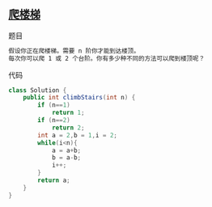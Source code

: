 ## [爬楼梯](https://leetcode-cn.com/problems/climbing-stairs/)

题目

```tex
假设你正在爬楼梯。需要 n 阶你才能到达楼顶。
每次你可以爬 1 或 2 个台阶。你有多少种不同的方法可以爬到楼顶呢？
```

代码

```java
class Solution {
    public int climbStairs(int n) {
        if (n==1)
            return 1;
        if (n==2)
            return 2;
        int a = 2,b = 1,i = 2;
        while(i<n){
            a = a+b;
            b = a-b;
            i++;
        }
        return a;
    }
}
```


